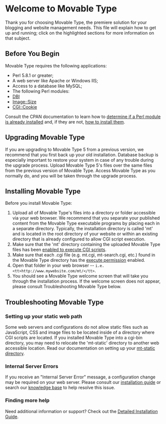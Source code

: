 Welcome to Movable Type
=============

Thank you for choosing Movable Type, the premiere solution for your blogging and website management needs.
This file will explain how to get up and running; click on the highlighted sections for more information on that subject.

Before You Begin
--------

Movable Type requires the following applications:

* Perl 5.8.1 or greater;
* A web server like Apache or Windows IIS;
* Access to a database like MySQL;
* The following Perl modules:
 * [DBI](http://search.cpan.org/dist/DBI)
 * [Image::Size](http://search.cpan.org/dist/Image-Size)
 * [CGI::Cookie](http://search.cpan.org/search?query=cgi-cookie&mode=module)

Consult the CPAN documentation to learn how to [determine if a Perl module is already installed](http://www.cpan.org/misc/cpan-faq.html#How_installed_modules) and,
if they are not, [how to install them](http://www.cpan.org/misc/cpan-faq.html#How_install_Perl_modules).

Upgrading Movable Type
--------
If you are upgrading to Movable Type 5 from a previous version, we recommend that you first back up your old installation.
Database backup is especially important to restore your system in case of any trouble during the upgrade process.
Upload Movable Type 5's files over the same files from the previous version of Movable Type.
Access Movable Type as you normally do, and you will be taken through the upgrade process.

Installing Movable Type
--------

Before you install Movable Type:

1. Upload all of Movable Type's files into a directory or folder accessible via your web browser. We recommend that you separate your published content from the Movable Type executable programs by placing each in a separate directory. Typically, the installation directory is called 'mt' and is located in the root directory of your website or within an existing directory that is already configured to allow CGI script execution.
2. Make sure that the 'mt' directory containing the uploaded Movable Type files has been <a href="http://httpd.apache.org/docs/2.0/howto/cgi.html#nonscriptalias">enabled to execute CGI scripts</a>.
3. Make sure that each .cgi file (e.g. mt.cgi, mt-search.cgi, etc.) found in the Movable Type directory has the <a href="http://www.elated.com/articles/understanding-permissions/">execute permission</a> enabled.
4. Open that folder in your web browser -- `i.e. <tt>http://www.mywebsite.com/mt/</tt>`.
5. You should see a Movable Type welcome screen that will take you through the installation process. If the welcome screen does not appear, please consult Troubleshooting Movable Type below.

Troubleshooting Movable Type
--------

### Setting up your static web path

Some web servers and configurations do not allow static files such as JavaScript, CSS and image files to be located inside of a directory where CGI scripts are located. If you installed Movable Type into a cgi-bin directory, you may need to relocate the 'mt-static' directory to another web accessible location. Read our documentation on setting up your [mt-static directory](http://www.sixapart.com/movabletype/kb/installation/images_styles_a.html).

### Internal Server Errors

If you receive an "Internal Server Error" message, a configuration change may be required on your web server. Please consult our [installation guide](http://www.movabletype.org/documentation/installation/) or search our [knowledge base](http://www.sixapart.com/movabletype/kb/) to help resolve this issue.

### Finding more help

Need additional information or support? Check out the [Detailed Installation Guide](http://www.movabletype.org/documentation/installation/).
